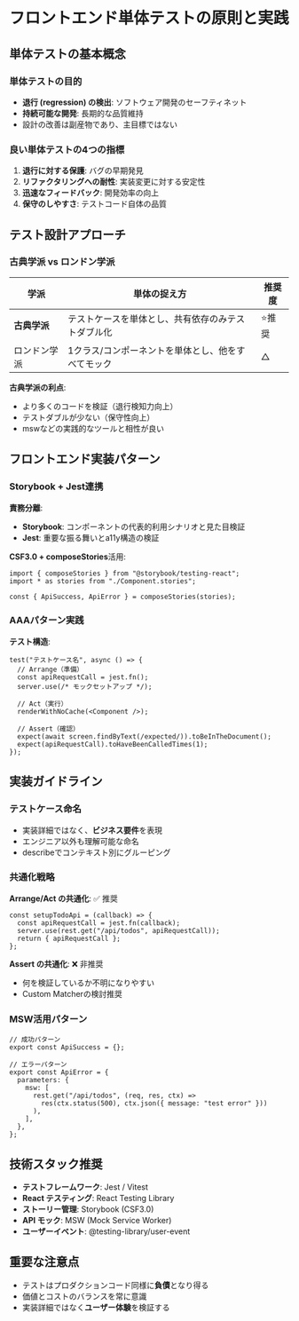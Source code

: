 # フロントエンド単体テストの原則と実践

## 単体テストの基本概念

### 単体テストの目的
- **退行 (regression) の検出**: ソフトウェア開発のセーフティネット
- **持続可能な開発**: 長期的な品質維持
- 設計の改善は副産物であり、主目標ではない

### 良い単体テストの4つの指標
1. **退行に対する保護**: バグの早期発見
2. **リファクタリングへの耐性**: 実装変更に対する安定性
3. **迅速なフィードバック**: 開発効率の向上
4. **保守のしやすさ**: テストコード自体の品質

## テスト設計アプローチ

### 古典学派 vs ロンドン学派
| 学派 | 単体の捉え方 | 推奨度 |
|------|-------------|--------|
| **古典学派** | テストケースを単体とし、共有依存のみテストダブル化 | ⭐推奨 |
| ロンドン学派 | 1クラス/コンポーネントを単体とし、他をすべてモック | △ |

**古典学派の利点**:
- より多くのコードを検証（退行検知力向上）
- テストダブルが少ない（保守性向上）
- mswなどの実践的なツールと相性が良い

## フロントエンド実装パターン

### Storybook + Jest連携
**責務分離**:
- **Storybook**: コンポーネントの代表的利用シナリオと見た目検証
- **Jest**: 重要な振る舞いとa11y構造の検証

**CSF3.0 + composeStories**活用:
```tsx
import { composeStories } from "@storybook/testing-react";
import * as stories from "./Component.stories";

const { ApiSuccess, ApiError } = composeStories(stories);
```

### AAAパターン実践
**テスト構造**:
```tsx
test("テストケース名", async () => {
  // Arrange（準備）
  const apiRequestCall = jest.fn();
  server.use(/* モックセットアップ */);
  
  // Act（実行）
  renderWithNoCache(<Component />);
  
  // Assert（確認）
  expect(await screen.findByText(/expected/)).toBeInTheDocument();
  expect(apiRequestCall).toHaveBeenCalledTimes(1);
});
```

## 実装ガイドライン

### テストケース命名
- 実装詳細ではなく、**ビジネス要件**を表現
- エンジニア以外も理解可能な命名
- describeでコンテキスト別にグルーピング

### 共通化戦略
**Arrange/Act の共通化**: ✅ 推奨
```tsx
const setupTodoApi = (callback) => {
  const apiRequestCall = jest.fn(callback);
  server.use(rest.get("/api/todos", apiRequestCall));
  return { apiRequestCall };
};
```

**Assert の共通化**: ❌ 非推奨
- 何を検証しているか不明になりやすい
- Custom Matcherの検討推奨

### MSW活用パターン
```tsx
// 成功パターン
export const ApiSuccess = {};

// エラーパターン  
export const ApiError = {
  parameters: {
    msw: [
      rest.get("/api/todos", (req, res, ctx) =>
        res(ctx.status(500), ctx.json({ message: "test error" }))
      ),
    ],
  },
};
```

## 技術スタック推奨
- **テストフレームワーク**: Jest / Vitest
- **React テスティング**: React Testing Library
- **ストーリー管理**: Storybook (CSF3.0)
- **API モック**: MSW (Mock Service Worker)
- **ユーザーイベント**: @testing-library/user-event

## 重要な注意点
- テストはプロダクションコード同様に**負債**となり得る
- 価値とコストのバランスを常に意識
- 実装詳細ではなく**ユーザー体験**を検証する